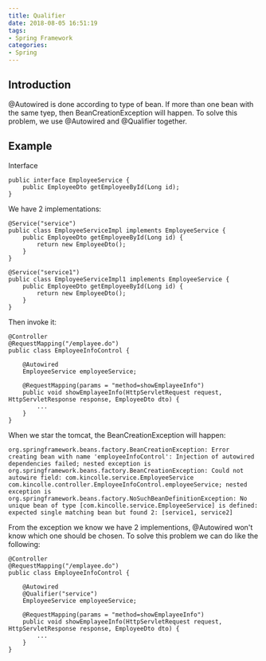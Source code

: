 ```yaml
---
title: Qualifier
date: 2018-08-05 16:51:19
tags:
- Spring Framework
categories:
- Spring
---
```

## Introduction
@Autowired is done according to type of bean. If more than one bean with the same tyep, then BeanCreationException will happen. To solve this problem, we use @Autowired and @Qualifier together.

## Example

Interface

	public interface EmployeeService {
	    public EmployeeDto getEmployeeById(Long id);
	}

We have 2 implementations:

	@Service("service")
	public class EmployeeServiceImpl implements EmployeeService {
	    public EmployeeDto getEmployeeById(Long id) {
	        return new EmployeeDto();
	    }
	}
	
	@Service("service1")
	public class EmployeeServiceImpl1 implements EmployeeService {
	    public EmployeeDto getEmployeeById(Long id) {
	        return new EmployeeDto();
	    }
	}

Then invoke it:

	@Controller
	@RequestMapping("/emplayee.do")
	public class EmployeeInfoControl {
	    
	    @Autowired
	    EmployeeService employeeService;
	     
	    @RequestMapping(params = "method=showEmplayeeInfo")
	    public void showEmplayeeInfo(HttpServletRequest request, HttpServletResponse response, EmployeeDto dto) {
	        ...
	    }
	}

When we star the tomcat, the BeanCreationException will happen:
	
	org.springframework.beans.factory.BeanCreationException: Error creating bean with name 'employeeInfoControl': Injection of autowired dependencies failed; nested exception is org.springframework.beans.factory.BeanCreationException: Could not autowire field: com.kincolle.service.EmployeeService com.kincolle.controller.EmployeeInfoControl.employeeService; nested exception is org.springframework.beans.factory.NoSuchBeanDefinitionException: No unique bean of type [com.kincolle.service.EmployeeService] is defined: expected single matching bean but found 2: [service1, service2]

From the exception we know we have 2 implementions, @Autowired won't know which one should be chosen. To solve this problem we can do like the following:

	@Controller
	@RequestMapping("/emplayee.do")
	public class EmployeeInfoControl {
	    
	    @Autowired
	    @Qualifier("service")
	    EmployeeService employeeService;
	    
	    @RequestMapping(params = "method=showEmplayeeInfo")
	    public void showEmplayeeInfo(HttpServletRequest request, HttpServletResponse response, EmployeeDto dto) {
	        ...
	    }
	}